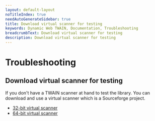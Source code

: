 ```yaml
---
layout: default-layout
noTitleIndex: true
needAutoGenerateSidebar: true
title: Download virtual scanner for testing
keywords: Dynamic Web TWAIN, Documentation, Troubleshooting
breadcrumbText: Download virtual scanner for testing
description: Download virtual scanner for testing
---
```


# Troubleshooting

## Download virtual scanner for testing

If you don't have a TWAIN scanner at hand to test the library. You can download and use a virtual scanner which is a Sourceforge project.

- [32-bit virtual scanner](https://www.dynamsoft.com/download/TWAIN/twainds.win32.installer.2.1.3.msi)
- [64-bit virtual scanner](https://www.dynamsoft.com/download/TWAIN/twainds.win64.installer.2.1.3.msi)

